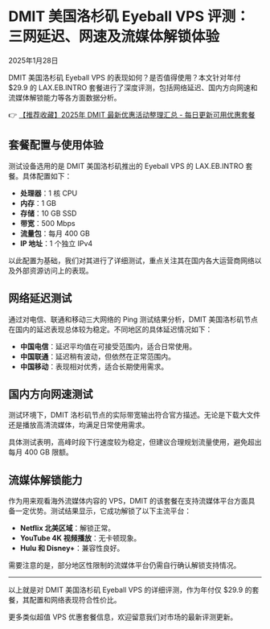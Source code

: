 # DMIT 美国洛杉矶 Eyeball VPS 评测：三网延迟、网速及流媒体解锁体验

2025年1月28日

DMIT 美国洛杉矶 Eyeball VPS 的表现如何？是否值得使用？本文针对年付 $29.9 的 LAX.EB.INTRO 套餐进行了深度评测，包括网络延迟、国内方向网速和流媒体解锁能力等各方面数据分析。

👉 [【推荐收藏】2025年 DMIT 最新优惠活动整理汇总 - 每日更新可用优惠套餐](https://bit.ly/dmit_coupon)

## 套餐配置与使用体验

测试设备选用的是 DMIT 美国洛杉矶推出的 Eyeball VPS 的 LAX.EB.INTRO 套餐。具体配置如下：

- **处理器**：1 核 CPU
- **内存**：1 GB
- **存储**：10 GB SSD
- **带宽**：500 Mbps
- **流量包**：每月 400 GB
- **IP 地址**：1 个独立 IPv4

以此配置为基础，我们对其进行了详细测试，重点关注其在国内各大运营商网络以及外部资源访问上的表现。

## 网络延迟测试

通过对电信、联通和移动三大网络的 Ping 测试结果分析，DMIT 美国洛杉矶节点在国内的延迟表现总体较为稳定。不同地区的具体延迟情况如下：

- **中国电信**：延迟平均值在可接受范围内，适合日常使用。
- **中国联通**：延迟稍有波动，但依然在正常范围内。
- **中国移动**：表现相对优秀，适合长期使用需求。

## 国内方向网速测试

测试环境下，DMIT 洛杉矶节点的实际带宽输出符合官方描述。无论是下载大文件还是播放高清流媒体，均满足日常使用需求。

具体测试表明，高峰时段下行速度较为稳定，但建议合理规划流量使用，避免超出每月 400 GB 限额。

## 流媒体解锁能力

作为用来观看海外流媒体内容的 VPS，DMIT 的该套餐在支持流媒体平台方面具备一定优势。测试结果显示，它成功解锁了以下主流平台：

- **Netflix 北美区域**：解锁正常。
- **YouTube 4K 视频播放**：无卡顿现象。
- **Hulu 和 Disney+**：兼容性良好。

需要注意的是，部分地区性限制的流媒体平台仍需自行确认解锁支持情况。

---

以上就是对 DMIT 美国洛杉矶 Eyeball VPS 的详细评测，作为年付仅 $29.9 的套餐，其配置和网络表现符合性价比。

更多类似超值 VPS 优惠套餐信息，欢迎留意我们对市场的最新评测更新。